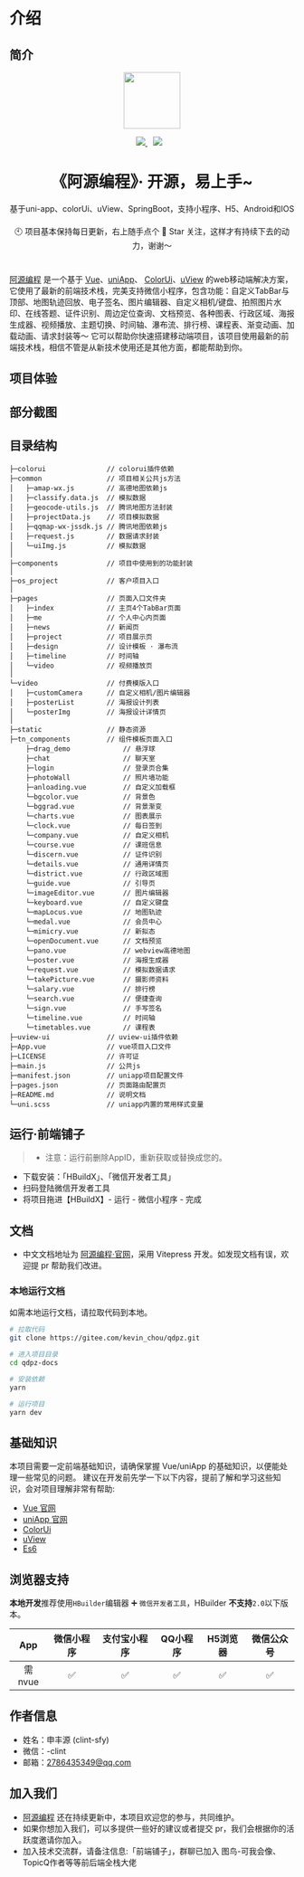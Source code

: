 # 介绍

## 简介
<p align="center">
    <img width="100" src="../../public/logo.png">
</p>
<p align="center">
	<a href="https://gitee.com/kevin_chou/qdpz/stargazers" target="_blank">
		<img src="https://svg.hamm.cn/gitee.svg?type=star&user=kevin_chou&project=qdpz"/>
	</a>
	<a style="margin:0 10px 0 10px" href="https://gitee.com/kevin_chou/qdpz/members" target="_blank">
		<img src="https://svg.hamm.cn/gitee.svg?type=fork&user=kevin_chou&project=qdpz"/>
	</a>
	<!-- <img src="https://svg.hamm.cn/badge.svg?key=Platform&value=移动端"/> -->
</p>

<h1 align="center" style="text-align:center">《阿源编程》· 开源，易上手~ </h1>


<p align="center">基于uni-app、colorUi、uView、SpringBoot，支持小程序、H5、Android和IOS</p>

<p align="center" style="margin:20px 0 40px 0">
🕙 项目基本保持每日更新，右上随手点个 🌟 Star 关注，这样才有持续下去的动力，谢谢～
</p>

[阿源编程](https://gitee.com/clint_sfy) 是一个基于 [Vue](https://github.com/vuejs/vue-next)、[uniApp](https://uniapp.dcloud.io/)、 [ColorUi](http://demo.color-ui.com/)、[uView](https://www.uviewui.com/) 的web移动端解决方案，它使用了最新的前端技术栈，完美支持微信小程序，包含功能：自定义TabBar与顶部、地图轨迹回放、电子签名、图片编辑器、自定义相机/键盘、拍照图片水印、在线答题、证件识别、周边定位查询、文档预览、各种图表、行政区域、海报生成器、视频播放、主题切换、时间轴、瀑布流、排行榜、课程表、渐变动画、加载动画、请求封装等～ 它可以帮助你快速搭建移动端项目，该项目使用最新的前端技术栈，相信不管是从新技术使用还是其他方面，都能帮助到你。

## 项目体验
<!-- <p align="center">
	<img src="https://cdn.zhoukaiwen.com/qdpz_ewm.png" width="70%" />
</p> -->

## 部分截图
<!-- <p align="center">
	<img src="https://cdn.zhoukaiwen.com/FotoJet0.jpg" width="80%" />
</p>
<p align="center">
	<img src="https://cdn.zhoukaiwen.com/FotoJet2.png" width="50%" />
	<img src="https://zhoukaiwen.com/img/Design/app/FotoJet1.jpg" width="50%" />
</p>
<p align="center">
	<img src="https://cdn.zhoukaiwen.com/FotoJet3.png" width="50%" />
	<img src="https://cdn.zhoukaiwen.com/FotoJet4.png" width="50%" />
</p>
<p align="center">
	<img src="https://zhoukaiwen.com/img/Design/app/FotoJet6.jpg" width="50%" />
	<img src="https://zhoukaiwen.com/img/Design/app/FotoJet7.jpg" width="50%" />
</p>
<p align="center">
	<img src="https://cdn.zhoukaiwen.com/FotoJet5.png" width="50%" />
	<img src="https://zhoukaiwen.com/img/Design/app/FotoJet9.jpg" width="50%" />
</p>
<p align="center">
<img src="https://zhoukaiwen.com/img/Design/app/FotoJet8.jpg" width="50%" />
<img src="https://zhoukaiwen.com/img/Design/app/FotoJet12.jpg" width="50%" />
</p>
<p align="center">
<img src="https://zhoukaiwen.com/img/Design/app/FotoJet13.jpg" width="50%" />
<img src="https://cdn.zhoukaiwen.com/FotoJet13.jpg" width="50%" />
<img src="https://zhoukaiwen.com/img/Design/app/FotoJet11.jpg" width="50%" />
</p> -->

## 目录结构
```                
├─colorui        		// colorui插件依赖
├─common              	// 项目相关公共js方法
│	├─amap-wx.js		// 高德地图依赖js
│	├─classify.data.js	// 模拟数据
│	├─geocode-utils.js	// 腾讯地图方法封装
│	├─projectData.js	// 项目模拟数据
│	├─qqmap-wx-jssdk.js	// 腾讯地图依赖js
│	├─request.js		// 数据请求封装
│	└─uiImg.js			// 模拟数据
│
├─components          	// 项目中使用到的功能封装
│
├─os_project      		// 客户项目入口
│
├─pages      			// 页面入口文件夹
│	├─index				// 主页4个TabBar页面
│	├─me				// 个人中心内页面
│	├─news				// 新闻页
│	├─project			// 项目展示页
│	├─design			// 设计模板 · 瀑布流
│	├─timeline			// 时间轴
│	└─video				// 视频播放页
│
└─video					// 付费模版入口
│	├─customCamera		// 自定义相机/图片编辑器
│	├─posterList		// 海报设计列表
│	└─posterImg			// 海报设计详情页
│
├─static            	// 静态资源
├─tn_components       	// 组件模板页面入口
	├─drag_demo				// 悬浮球
	├─chat					// 聊天室
	├─login					// 登录页合集
	├─photoWall				// 照片墙功能
	├─anloading.vue			// 自定义加载框
	└─bgcolor.vue			// 背景色
	└─bggrad.vue			// 背景渐变
	└─charts.vue			// 图表展示
	└─clock.vue				// 每日签到
	└─company.vue			// 自定义相机
	└─course.vue			// 课班信息
	└─discern.vue			// 证件识别
	└─details.vue			// 通用详情页
	└─district.vue			// 行政区域图
	└─guide.vue				// 引导页
	└─imageEditor.vue		// 图片编辑器
	└─keyboard.vue			// 自定义键盘
	└─mapLocus.vue			// 地图轨迹
	└─medal.vue				// 会员中心
	└─mimicry.vue			// 新拟态
	└─openDocument.vue		// 文档预览
	└─pano.vue				// webview高德地图
	└─poster.vue			// 海报生成器
	└─request.vue			// 模拟数据请求
	└─takePicture.vue		// 摄影师资料
	└─salary.vue			// 排行榜
	└─search.vue			// 便捷查询
	└─sign.vue				// 手写签名
	└─timeline.vue			// 时间轴
	└─timetables.vue		// 课程表
├─uview-ui				// uview-ui插件依赖
├─App.vue				// vue项目入口文件
├─LICENSE				// 许可证
├─main.js				// 公共js
├─manifest.json			// uniapp项目配置文件
├─pages.json			// 页面路由配置页
├─README.md				// 说明文档
└─uni.scss				// uniapp内置的常用样式变量

```
## 运行·前端铺子
> *  注意：运行前删除AppID，重新获取或替换成您的。
- 下载安装：「HBuildX」、「微信开发者工具」
- 扫码登陆微信开发者工具
- 将项目拖进【HBuildX】- 运行 - 微信小程序 - 完成



## 文档

- 中文文档地址为 [阿源编程·官网](https://gitee.com/clint_sfy)，采用 Vitepress 开发。如发现文档有误，欢迎提 pr 帮助我们改进。

### 本地运行文档

如需本地运行文档，请拉取代码到本地。

```bash
# 拉取代码
git clone https://gitee.com/kevin_chou/qdpz.git

# 进入项目目录
cd qdpz-docs

# 安装依赖
yarn

# 运行项目
yarn dev
```

## 基础知识

本项目需要一定前端基础知识，请确保掌握 Vue/uniApp 的基础知识，以便能处理一些常见的问题。
建议在开发前先学一下以下内容，提前了解和学习这些知识，会对项目理解非常有帮助:

- [Vue 官网](https://cn.vuejs.org/)
- [uniApp 官网](https://uniapp.dcloud.io/)
- [ColorUi](http://demo.color-ui.com/)
- [uView](https://www.uviewui.com/)
- [Es6](https://es6.ruanyifeng.com/)

## 浏览器支持

**本地开发**推荐使用`HBuilder`编辑器 ➕ `微信开发者工具`，HBuilder **不支持**`2.0`以下版本。

| App | 微信小程序 | 支付宝小程序 | QQ小程序 | H5浏览器 | 微信公众号 |
| :-: | :-: | :-: | :-: | :-: | :-: |
| 需nvue | ✅ | ✅ | ✅ | ✅ | ✅ |

## 作者信息
- 姓名：申丰源 (clint-sfy)
- 微信：-clint
- 邮箱：2786435349@qq.com

## 加入我们

- [阿源编程](https://gitee.com/clint_sfy) 还在持续更新中，本项目欢迎您的参与，共同维护。
- 如果你想加入我们，可以多提供一些好的建议或者提交 pr，我们会根据你的活跃度邀请你加入。
- 加入技术交流群，请备注信息:「前端铺子」，群聊已加入 图鸟-可我会像、TopicQ作者等等前后端全栈大佬

<!-- <img src="https://zhoukaiwen.com/img/qdpz/wxq.png" width="45%" /> -->
